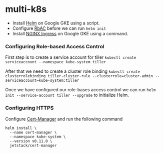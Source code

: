 # multi-k8s

* Install [Helm](https://helm.sh/docs/using_helm/#from-script) on Google GKE using a script.
* Configure [RbAC](https://helm.sh/docs/using_helm/#role-based-access-control) before we can run `helm init`
* Install [NGINX Ingress](https://kubernetes.github.io/ingress-nginx/deploy/#using-helm) on Google GKE using a command.

### Configuring Role-based Access Control
First step is to create a service account for tiller
`kubectl create serviceaccount --namespace kube-system tiller`

After that we need to create a cluster role binding
`kubectl create clusterrolebinding tiller-cluster-rule --clusterrole=cluster-admin --serviceaccount=kube-system:tiller`

Once we have configured our role-bases access control we can run `helm init --service-account tiller --upgrade` to initialize Helm.

### Configuring HTTPS
Configure [Cert-Manager](https://docs.cert-manager.io/en/latest/getting-started/install/kubernetes.html) and run the following command 
```
helm install \
  --name cert-manager \
  --namespace kube-system \
  --version v0.11.0 \
  jetstack/cert-manager
```
